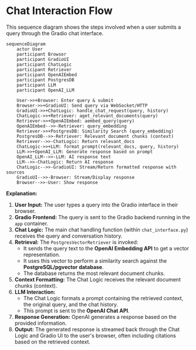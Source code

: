 # Chat Interaction Flow

This sequence diagram shows the steps involved when a user submits a query through the Gradio chat interface.

```mermaid
sequenceDiagram
    actor User
    participant Browser
    participant GradioUI
    participant ChatLogic
    participant Retriever
    participant OpenAIEmbed
    participant PostgresDB
    participant LLM
    participant OpenAI_LLM

    User->>+Browser: Enter query & submit
    Browser->>+GradioUI: Send query via WebSocket/HTTP
    GradioUI->>+ChatLogic: handle_chat_request(query, history)
    ChatLogic->>+Retriever: aget_relevant_documents(query)
    Retriever->>+OpenAIEmbed: aembed_query(query)
    OpenAIEmbed-->>-Retriever: query_embedding
    Retriever->>+PostgresDB: Similarity Search (query_embedding)
    PostgresDB-->>-Retriever: Relevant document chunks (context)
    Retriever-->>-ChatLogic: Return relevant_docs
    ChatLogic->>+LLM: format_prompt(relevant_docs, query, history)
    LLM->>+OpenAI_LLM: Generate response based on prompt
    OpenAI_LLM-->>-LLM: AI response text
    LLM-->>-ChatLogic: Return AI response
    ChatLogic-->>-GradioUI: Stream/Return formatted response with sources
    GradioUI-->>-Browser: Stream/Display response
    Browser-->>-User: Show response
```

**Explanation:**

1.  **User Input:** The user types a query into the Gradio interface in their browser.
2.  **Gradio Frontend:** The query is sent to the Gradio backend running in the `app` container.
3.  **Chat Logic:** The main chat handling function (within `chat_interface.py`) receives the query and conversation history.
4.  **Retrieval:** The `PostgresVectorRetriever` is invoked:
    *   It sends the query text to the **OpenAI Embedding API** to get a vector representation.
    *   It uses this vector to perform a similarity search against the **PostgreSQL/pgvector database**.
    *   The database returns the most relevant document chunks.
5.  **Context Formatting:** The Chat Logic receives the relevant document chunks (context).
6.  **LLM Interaction:**
    *   The Chat Logic formats a prompt containing the retrieved context, the original query, and the chat history.
    *   This prompt is sent to the **OpenAI Chat API**.
7.  **Response Generation:** OpenAI generates a response based on the provided information.
8.  **Output:** The generated response is streamed back through the Chat Logic and Gradio UI to the user's browser, often including citations based on the retrieved context. 